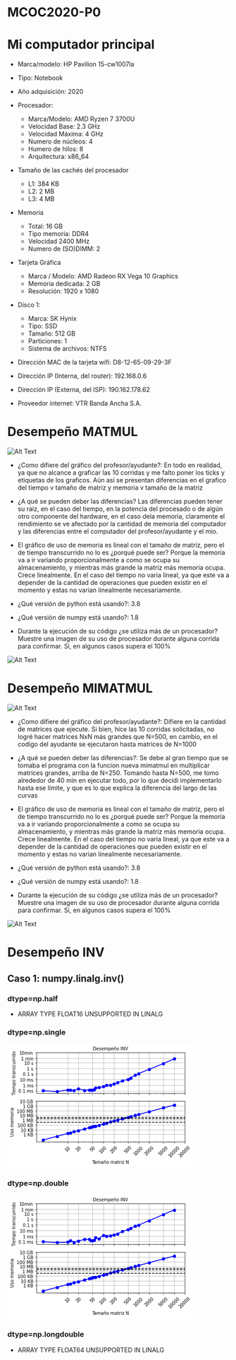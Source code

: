 # MCOC2020-P0

# Mi computador principal

* Marca/modelo: HP Pavilion 15-cw1007la
* Tipo: Notebook
* Año adquisición: 2020
* Procesador:
  * Marca/Modelo: AMD Ryzen 7 3700U
  * Velocidad Base: 2.3 GHz
  * Velocidad Máxima: 4 GHz
  * Numero de núcleos: 4 
  * Humero de hilos: 8
  * Arquitectura: x86_64
* Tamaño de las cachés del procesador
  * L1: 384 KB
  * L2: 2 MB
  * L3: 4 MB
* Memoria 
  * Total: 16 GB
  * Tipo memoria: DDR4
  * Velocidad 2400 MHz
  * Numero de (SO)DIMM: 2
* Tarjeta Gráfica
  * Marca / Modelo: AMD Radeon RX Vega 10 Graphics
  * Memoria dedicada: 2 GB
  * Resolución: 1920 x 1080
* Disco 1: 
  * Marca: SK Hynix
  * Tipo: SSD
  * Tamaño: 512 GB
  * Particiones: 1
  * Sistema de archivos: NTFS

* Dirección MAC de la tarjeta wifi: D8-12-65-09-29-3F
* Dirección IP (Interna, del router): 192.168.0.6
* Dirección IP (Externa, del ISP): 190.162.178.62
* Proveedor internet: VTR Banda Ancha S.A.

# Desempeño MATMUL

![Alt Text](https://github.com/raimolid/MCOC2020-P0/blob/master/Plot_matmul.png)

* ¿Como difiere del gráfico del profesor/ayudante?: En todo en realidad, 
   ya que no alcance a graficar las 10 corridas y me falto poner los ticks 
   y etiquetas de los graficos. Aún así se presentan diferencias en el
   grafico del tiempo v tamaño de matriz y memoria v tamaño de la matriz

* ¿A qué se pueden deber las diferencias? Las diferencias pueden tener su 
   raíz, en el caso del tiempo, en la potencia del procesado o de algún otro 
   componente del hardware, en el caso dela memoria, claramente el 
   rendimiento se ve afectado por la cantidad de memoria del computador y 
   las diferencias entre el computador del profesor/ayudante y el mio.

* El gráfico de uso de memoria es lineal con el tamaño de matriz, 
  pero el de tiempo transcurrido no lo es ¿porqué puede ser?
  Porque la memoria va a ir variando proporcionalmente a como se ocupa su 
  almacenamiento, y mientras más grande la matriz más memoria ocupa.
  Crece linealmente. En el caso del tiempo no varia lineal, ya que este va a 
  depender de la cantidad de operaciones que pueden existir en el momento y estas no 
  varian linealmente necesariamente.

* ¿Qué versión de python está usando?: 3.8

* ¿Qué versión de numpy está usando?: 1.8

* Durante la ejecución de su código ¿se utiliza más de un procesador? 
  Muestre una imagen de su uso de procesador durante alguna corrida para confirmar. 
  Si, en algunos casos supera el 100%

![Alt Text](https://github.com/raimolid/MCOC2020-P0/blob/master/Proc_matmul.png)

# Desempeño MIMATMUL

![Alt Text](https://github.com/raimolid/MCOC2020-P0/blob/master/Plot_mimatmul.png)

* ¿Como difiere del gráfico del profesor/ayudante?: Difiere en la cantidad de 
  matrices que ejecute. Si bien, hice las 10 corridas solicitadas, no logré hacer 
  matrices NxN más grandes que N=500, en cambio, en el codigo del ayudante se 
  ejecutaron hasta matrices de N=1000

* ¿A qué se pueden deber las diferencias?: Se debe al gran tiempo que se tomaba el 
  programa con la funcion nueva mimatmul en multiplicar matrices grandes, arriba de 
  N=250. Tomando hasta N=500, me tomo alrededor de 40 min en ejecutar todo, por lo
  que decidi implementarlo hasta ese límite, y que es lo que explica la diferencia
  del largo de las curvas

* El gráfico de uso de memoria es lineal con el tamaño de matriz, 
  pero el de tiempo transcurrido no lo es ¿porqué puede ser?
  Porque la memoria va a ir variando proporcionalmente a como se ocupa su 
  almacenamiento, y mientras más grande la matriz más memoria ocupa.
  Crece linealmente. En el caso del tiempo no varia lineal, ya que este va a 
  depender de la cantidad de operaciones que pueden existir en el momento y estas no 
  varian linealmente necesariamente.

* ¿Qué versión de python está usando?: 3.8

* ¿Qué versión de numpy está usando?: 1.8

* Durante la ejecución de su código ¿se utiliza más de un procesador? Muestre una imagen de su uso de procesador durante alguna corrida para confirmar. 
  Si, en algunos casos supera el 100%

![Alt Text](https://github.com/raimolid/MCOC2020-P0/blob/master/Proc_mimatmul.png)

# Desempeño INV
## Caso 1: numpy.linalg.inv()
### dtype=np.half
* ARRAY TYPE FLOAT16 UNSUPPORTED IN LINALG
### dtype=np.single
![Alt Text](https://github.com/raimolid/MCOC2020-P0/blob/master/plot_1_single.png)
### dtype=np.double
![Alt Text](https://github.com/raimolid/MCOC2020-P0/blob/master/plot_1_double.png)
### dtype=np.longdouble
* ARRAY TYPE FLOAT64 UNSUPPORTED IN LINALG
